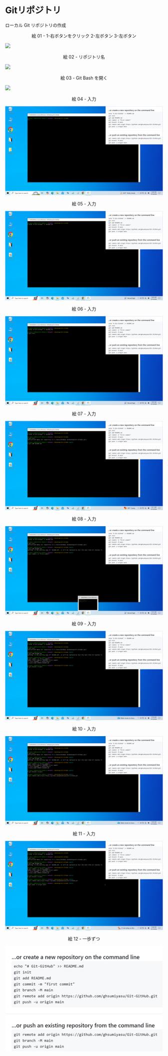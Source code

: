 # Gitリポジトリ
ローカル Git リポジトリの作成

<div align="center">
絵 01 - 1-右ボタンをクリック 2-左ボタン 3-左ボタン
</div>

![](Imagens/Windows-Git-Repositorio-Img01.png)

<div align="center">
絵 02 - リポジトリ名
</div>

![](Imagens/Windows-Git-Repositorio-Img02.png)

<div align="center">
絵 03 - Git Bash を開く
</div>

![](Imagens/Windows-Git-Repositorio-Img03.png)

<div align="center">
絵 04 - 入力
</div>

![](Imagens/Windows-Git-Repositorio-Img04.png)


<div align="center">
絵 05 - 入力
</div>

![](Imagens/Windows-Git-Repositorio-Img05.png)

<div align="center">
絵 06 - 入力
</div>

![](Imagens/Windows-Git-Repositorio-Img06.png)

<div align="center">
絵 07 - 入力
</div>

![](Imagens/Windows-Git-Repositorio-Img07.png)

<div align="center">
絵 08 - 入力
</div>

![](Imagens/Windows-Git-Repositorio-Img08.png)

<div align="center">
絵 09 - 入力
</div>

![](Imagens/Windows-Git-Repositorio-Img09.png)

<div align="center">
絵 10 - 入力
</div>

![](Imagens/Windows-Git-Repositorio-Img10.png)


<div align="center">
絵 11 - 入力
</div>

![](Imagens/Windows-Git-Repositorio-Img11.png)

<div align="center">
絵 12 - 一歩ずつ
</div>

![](Imagens/Windows-Git-Repositorio-Img12.png)